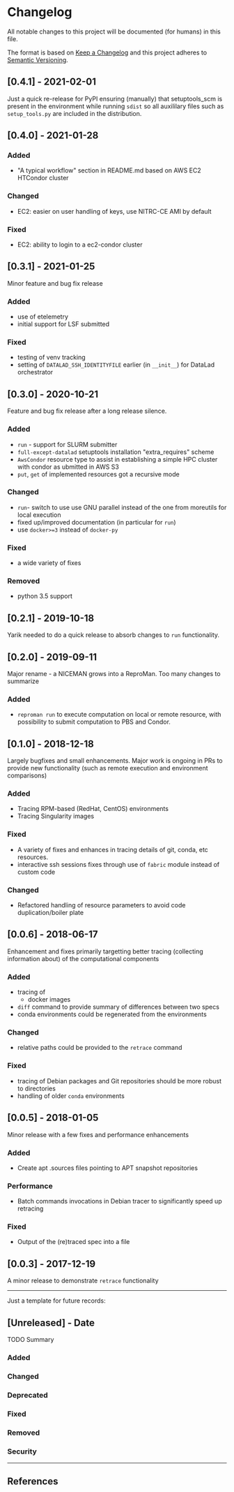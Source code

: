 # Changelog
All notable changes to this project will be documented (for humans) in this file.

The format is based on [Keep a Changelog](http://keepachangelog.com/en/1.0.0/)
and this project adheres to [Semantic Versioning](http://semver.org/spec/v2.0.0.html).

## [0.4.1] - 2021-02-01

Just a quick re-release for PyPI ensuring (manually) that setuptools_scm is present
in the environment while running `sdist` so all auxililary files such as `setup_tools.py`
are included in the distribution.

## [0.4.0] - 2021-01-28

### Added
- "A typical workflow" section in README.md based on AWS EC2 HTCondor cluster
### Changed
- EC2: easier on user handling of keys, use NITRC-CE AMI by default
### Fixed
- EC2: ability to login to a ec2-condor cluster

## [0.3.1] - 2021-01-25

Minor feature and bug fix release
### Added
- use of etelemetry
- initial support for LSF submitted
### Fixed
- testing of venv tracking
- setting of `DATALAD_SSH_IDENTITYFILE` earlier (in `__init__`) for DataLad orchestrator

## [0.3.0] - 2020-10-21
Feature and bug fix release after a long release silence.
### Added
- `run` - support for SLURM submitter
- `full-except-datalad` setuptools installation "extra_requires" scheme
- `AwsCondor` resource type to assist in establishing a simple HPC cluster with
  condor as ubmitted in AWS S3
- `put`, `get` of implemented resources got a recursive mode
### Changed
- `run`- switch to use use GNU parallel instead of the one from moreutils
  for local execution
- fixed up/improved documentation (in particular for `run`)
- use `docker>=3` instead of `docker-py`
### Fixed
- a wide variety of fixes
### Removed
- python 3.5 support

## [0.2.1] - 2019-10-18
Yarik needed to do a quick release to absorb changes to `run`
functionality.

## [0.2.0] - 2019-09-11
Major rename - a NICEMAN grows into a ReproMan.  Too many changes to summarize
### Added
- `reproman run` to execute computation on local or remote resource, with
  possibility to submit computation to PBS and Condor.

## [0.1.0] - 2018-12-18
Largely bugfixes and small enhancements. Major work is ongoing in PRs
to provide new functionality (such as remote execution and environment
comparisons)
### Added
- Tracing RPM-based (RedHat, CentOS) environments
- Tracing Singularity images
### Fixed
- A variety of fixes and enhances in tracing details of git, conda,
  etc resources.
- interactive ssh sessions fixes through use of `fabric` module instead of
  custom code
### Changed
- Refactored handling of resource parameters to avoid code duplication/boiler
  plate

## [0.0.6] - 2018-06-17
Enhancement and fixes primarily targetting better tracing (collecting
information about) of the computational components
### Added
- tracing of
  - docker images
- `diff` command to provide summary of differences between two specs
- conda environments could be regenerated from the environments
### Changed
- relative paths could be provided to the `retrace` command
### Fixed
- tracing of Debian packages and Git repositories should be more robust
  to directories
- handling of older `conda` environments

## [0.0.5] - 2018-01-05
Minor release with a few fixes and performance enhancements
### Added
- Create apt .sources files pointing to APT snapshot repositories
### Performance
- Batch commands invocations in Debian tracer to significantly speed up
  retracing
### Fixed
- Output of the (re)traced spec into a file

## [0.0.3] - 2017-12-19
A minor release to demonstrate `retrace` functionality

---

Just a template for future records:

## [Unreleased] - Date
TODO Summary
### Added
### Changed
### Deprecated
### Fixed
### Removed
### Security

---

## References
[datalad]: http://datalad.org
[reproman]: http://reproman.repronim.org
[repronim]: http://repronim.org
[simple_workflow]: https://github.com/ReproNim/simple_workflow
